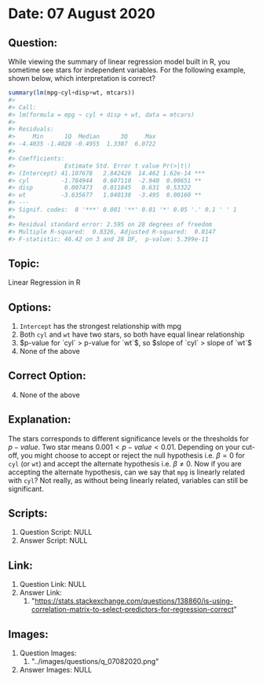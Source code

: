 # Date: 07 August 2020

## Question:
While viewing the summary of linear regression model built in R, you sometime see stars for independent variables. For the following example, shown below, which interpretation is correct?

``` r
summary(lm(mpg~cyl+disp+wt, mtcars))
#>
#> Call:
#> lm(formula = mpg ~ cyl + disp + wt, data = mtcars)
#> 
#> Residuals:
#>     Min      1Q  Median      3Q     Max 
#> -4.4035 -1.4028 -0.4955  1.3387  6.0722 
#> 
#> Coefficients:
#>              Estimate Std. Error t value Pr(>|t|)    
#> (Intercept) 41.107678   2.842426  14.462 1.62e-14 ***
#> cyl         -1.784944   0.607110  -2.940  0.00651 ** 
#> disp         0.007473   0.011845   0.631  0.53322    
#> wt          -3.635677   1.040138  -3.495  0.00160 ** 
#> ---
#> Signif. codes:  0 '***' 0.001 '**' 0.01 '*' 0.05 '.' 0.1 ' ' 1
#> 
#> Residual standard error: 2.595 on 28 degrees of freedom
#> Multiple R-squared:  0.8326, Adjusted R-squared:  0.8147 
#> F-statistic: 46.42 on 3 and 28 DF,  p-value: 5.399e-11
```

## Topic:
Linear Regression in R

## Options:
1. `Intercept` has the strongest relationship with mpg
2. Both `cyl` and `wt` have two stars, so both have equal linear relationship
3. $p-value for `cyl` > p-value for `wt`$, so $slope of `cyl` > slope of `wt`$
4. None of the above
 
## Correct Option:
4. None of the above

## Explanation:
The stars corresponds to different significance levels or the thresholds for $p-value$. Two star means $0.001 < p-value < 0.01$. Depending on your cut-off, you might choose to accept or reject the null hypothesis i.e. $\beta = 0$ for `cyl` (or `wt`) and accept the alternate hypothesis i.e. $\beta \neq 0$. Now if you are accepting the alternate hypothesis, can we say that `mpg` is linearly related with `cyl`? Not really, as without being linearly related, variables can still be significant. 

## Scripts:
1. Question Script: NULL
2. Answer Script: NULL

## Link:
1. Question Link: NULL
2. Answer Link: 
   1. "https://stats.stackexchange.com/questions/138860/is-using-correlation-matrix-to-select-predictors-for-regression-correct"

## Images:
1. Question Images: 
   1. "../images/questions/q_07082020.png"
2. Answer Images: NULL
